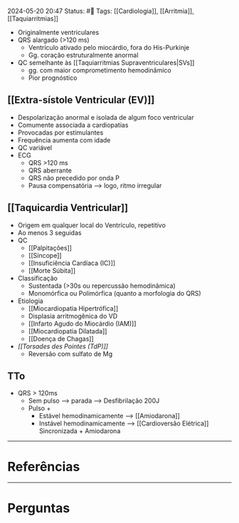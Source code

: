 2024-05-20 20:47
Status: #🌱 
Tags: [[Cardiologia]], [[Arritmia]], [[Taquiarritmias]]
<br/>
- Originalmente ventriculares
- QRS alargado (>120 ms)
	- Ventrículo ativado pelo miocárdio, fora do His-Purkinje
	- Gg. coração estruturalmente anormal
- QC semelhante às [[Taquiarritmias Supraventriculares|SVs]]
	- gg. com maior comprometimento hemodinâmico
	- Pior prognóstico
## [[Extra-sístole Ventricular (EV)]]
- Despolarização anormal e isolada de algum foco ventricular
- Comumente associada a cardiopatias
- Provocadas por estimulantes
- Frequência aumenta com idade
- QC variável
- ECG
	- QRS >120 ms
	- QRS aberrante
	- QRS não precedido por onda P
	- Pausa compensatória --> logo, ritmo irregular
## [[Taquicardia Ventricular]]
- Origem em qualquer local do Ventrículo, repetitivo
- Ao menos 3 seguidas
- QC
	- [[Palpitações]]
	- [[Síncope]]
	- [[Insuficiência Cardíaca (IC)]]
	- [[Morte Súbita]]
- Classificação
	- Sustentada (>30s ou repercussão hemodinâmica)
	- Monomórfica ou Polimórfica (quanto a morfologia do QRS)
- Etiologia
	- [[Miocardiopatia Hipertrófica]]
	- Displasia arritmogênica do VD
	- [[Infarto Agudo do Miocárdio (IAM)]]
	- [[Miocardiopatia Dilatada]]
	- [[Doença de Chagas]]
- _[[Torsades des Pointes (TdP)]]_
	- Reversão com sulfato de Mg
## TTo
- QRS > 120ms
	- Sem pulso --> parada --> Desfibrilação 200J
	- Pulso +
		- Estável hemodinamicamente --> [[Amiodarona]]
		- Instável hemodinamicamente --> [[Cardioversão Elétrica]] Sincronizada + Amiodarona
____
# Referências
---
# Perguntas

